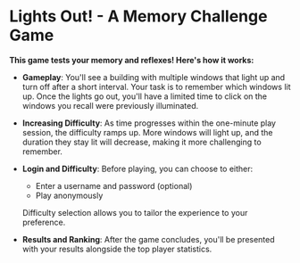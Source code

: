 # Lights Out! - A Memory Challenge Game
**This game tests your memory and reflexes! Here's how it works:**

- **Gameplay**:
You'll see a building with multiple windows that light up and turn off after a short interval. Your task is to remember which windows lit up. Once the lights go out, you'll have a limited time to click on the windows you recall were previously illuminated.
- **Increasing Difficulty**:
 As time progresses within the one-minute play session, the difficulty ramps up. More windows will light up, and the duration they stay lit will decrease, making it more challenging to remember.
- **Login and Difficulty**:
Before playing, you can choose to either:
  - Enter a username and password (optional)
  - Play anonymously

  Difficulty selection allows you to tailor the experience to your preference.
- **Results and Ranking**:
After the game concludes, you'll be presented with your results alongside the top player statistics.
